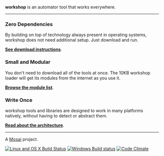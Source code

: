**workshop** is an automator tool that works everywhere.

---

### Zero Dependencies

By building on top of technology always present in operating systems,
workshop does not need additional setup. Just download and run.

[**See download instructions**](doc/installation.md).

### Small and Modular

You don't need to download all of the tools at once. The 10KB workshop
loader will get its modules from the internet as you use it.

[**Browse the module list**](doc/modules.md).

### Write Once

workshop tools and libraries are designed to work in many platforms
natively, without having to detect or abstract them.

[**Read about the architecture**](doc/architecture.md).

---

A [Mosai](http://github.com/Mosai) project.

[![Linux and OS X Build Status](https://img.shields.io/travis/alganet/workshop.svg?style=flat-square&label=Linux+/+OS+X+Builds)](https://travis-ci.org/alganet/workshop) [![Windows Build status](https://img.shields.io/appveyor/ci/alganet/workshop.svg?style=flat-square&label=Windows+Builds)](https://ci.appveyor.com/project/alganet/workshop-fat52) [![Code Climate](https://img.shields.io/codeclimate/github/alganet/workshop.svg?style=flat-square&label=Code+Quality)](https://codeclimate.com/github/alganet/workshop/)
